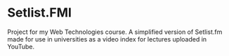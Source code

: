 # Setlist.FMI
Project for my Web Technologies course.
A simplified version of Setlist.fm made for use in universities as a video index for lectures uploaded in YouTube. 
